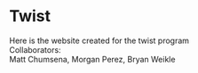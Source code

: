 # Twist
Here is the website created for the twist program 
<br> Collaborators:
<br> Matt Chumsena, Morgan Perez, Bryan Weikle
